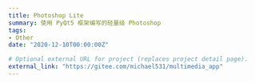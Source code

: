 ```yaml
---
title: Photoshop Lite
summary: 使用 PyQt5 框架编写的轻量级 Photoshop
tags:
- Other
date: "2020-12-10T00:00:00Z"

# Optional external URL for project (replaces project detail page).
external_link: "https://gitee.com/michael531/multimedia_app"
---
```

